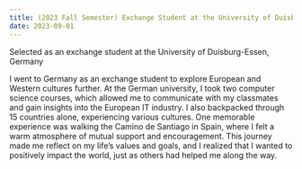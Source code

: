 ```yaml
---
title: (2023 Fall Semester) Exchange Student at the University of Duisburg-Essen, Germany
date: 2023-09-01
---
```


Selected as an exchange student at the University of Duisburg-Essen, Germany

<!--more-->
I went to Germany as an exchange student to explore European and Western cultures further. At the German university, I took two computer science courses, which allowed me to communicate with my classmates and gain insights into the European IT industry. I also backpacked through 15 countries alone, experiencing various cultures. One memorable experience was walking the Camino de Santiago in Spain, where I felt a warm atmosphere of mutual support and encouragement. This journey made me reflect on my life’s values and goals, and I realized that I wanted to positively impact the world, just as others had helped me along the way. 